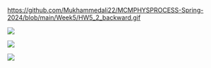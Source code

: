 

https://github.com/Mukhammedali22/MCMPHYSPROCESS-Spring-2024/blob/main/Week5/HW5_2_backward.gif

![](http://i.imgur.com/OUkLi.gif)

![](http://i.imgur.com/Ssfp7.gif)

![](http://i.imgur.com/60bts.gif)
